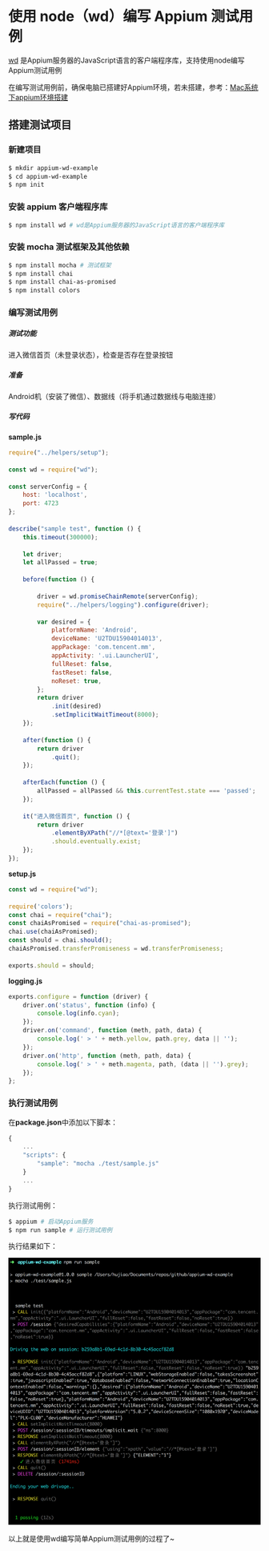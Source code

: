 # 使用 node（wd）编写 Appium 测试用例

[wd](https://github.com/admc/wd) 是Appium服务器的JavaScript语言的客户端程序库，支持使用node编写Appium测试用例

在编写测试用例前，确保电脑已搭建好Appium环境，若未搭建，参考：[Mac系统下appium环境搭建](https://github.com/HuJiaoHJ/blog/issues/1)

## 搭建测试项目

### 新建项目

``` bash
$ mkdir appium-wd-example
$ cd appium-wd-example
$ npm init
```

### 安装 appium 客户端程序库

``` bash
$ npm install wd # wd是Appium服务器的JavaScript语言的客户端程序库
```

### 安装 mocha 测试框架及其他依赖

``` bash
$ npm install mocha # 测试框架
$ npm install chai
$ npm install chai-as-promised
$ npm install colors
```

### 编写测试用例

##### 测试功能

进入微信首页（未登录状态），检查是否存在登录按钮

##### 准备

Android机（安装了微信）、数据线（将手机通过数据线与电脑连接）

##### 写代码

**sample.js**

``` javascript
require("../helpers/setup");

const wd = require("wd");

const serverConfig = {
    host: 'localhost',
    port: 4723
};

describe("sample test", function () {
    this.timeout(300000);

    let driver;
    let allPassed = true;

    before(function () {

        driver = wd.promiseChainRemote(serverConfig);
        require("../helpers/logging").configure(driver);

        var desired = {
            platformName: 'Android',
            deviceName: 'U2TDU15904014013',
            appPackage: 'com.tencent.mm',
            appActivity: '.ui.LauncherUI',
            fullReset: false,
            fastReset: false,
            noReset: true,
        };
        return driver
            .init(desired)
            .setImplicitWaitTimeout(8000);
    });

    after(function () {
        return driver
            .quit();
    });

    afterEach(function () {
        allPassed = allPassed && this.currentTest.state === 'passed';
    });

    it("进入微信首页", function () {
        return driver
            .elementByXPath("//*[@text='登录']")
            .should.eventually.exist;
    });
});
```

**setup.js**

``` javascript
const wd = require("wd");

require('colors');
const chai = require("chai");
const chaiAsPromised = require("chai-as-promised");
chai.use(chaiAsPromised);
const should = chai.should();
chaiAsPromised.transferPromiseness = wd.transferPromiseness;

exports.should = should;
```

**logging.js**

``` javascript
exports.configure = function (driver) {
    driver.on('status', function (info) {
        console.log(info.cyan);
    });
    driver.on('command', function (meth, path, data) {
        console.log(' > ' + meth.yellow, path.grey, data || '');
    });
    driver.on('http', function (meth, path, data) {
        console.log(' > ' + meth.magenta, path, (data || '').grey);
    });
};
```

### 执行测试用例

在**package.json**中添加以下脚本：

``` javascript
{
    ...
    "scripts": {
        "sample": "mocha ./test/sample.js"
    }
    ...
}
```

执行测试用例：

``` bash
$ appium # 启动Appium服务
$ npm run sample # 运行测试用例
```

执行结果如下：

<p align="left">
    <img width="600px" src="../screenshot/appium-wd.png">
</p>

以上就是使用wd编写简单Appium测试用例的过程了~